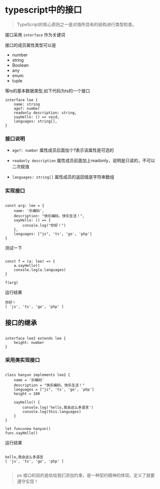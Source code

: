 # typescript中的接口

> TypeScript的核心原则之一是对值所具有的结构进行类型检查。

接口采用 `interface` 作为关键词

接口的成员属性类型可以是

* number
* string
* Boolean
* any
* enum
* tuple

等ts的基本数据类型,如下代码为ts的一个接口

```
interface lee {
    name: string
    age?: number
    readonly description: string,
    sayHello: () => void,
    languages: string[],
}

```

### 接口说明

* ` age?: number ` 属性成员后面加个?表示该属性是可选的

* ` readonly description ` 属性成员前面加上readonly，说明是只读的，不可以二次赋值

* ` languages: string[] ` 属性成员的返回值是字符串数组


### 实现接口

```

const arg: lee = {
    name: '乐编码',
    description: "快乐编码，快乐生活！",
    sayHello: () => {
        console.log("你好！")
    },
    languages: ["js", 'ts', 'go', 'php']
}

```

测试一下

```

const f = (a: lee) => {
    a.sayHello()
    console.log(a.languages)
}

f(arg)

```

运行结果

```
你好！
[ 'js', 'ts', 'go', 'php' ]

```

## 接口的继承

```

interface lee2 extends lee {
    height: number
}

```
### 采用类实现接口

```

class hanyun implements lee2 {
    name = '乐编码'
    description = "快乐编码，快乐生活！"
    languages = ["js", 'ts', 'go', 'php']
    height = 100

    sayHello() {
        console.log('hello,我会这么多语言')
        console.log(this.languages)
    }
}

let func=new hanyun()
func.sayHello()

```

运行结果

```

hello,我会这么多语言
[ 'js', 'ts', 'go', 'php' ]


```

> ps 接口的目的是给给我们添加约束，是一种契约精神的体现。定义了就要遵守实现！
